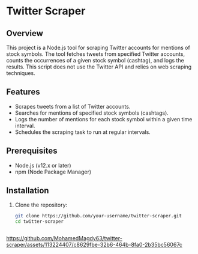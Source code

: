 # Twitter Scraper

## Overview

This project is a Node.js tool for scraping Twitter accounts for mentions of stock symbols. The tool fetches tweets from specified Twitter accounts, counts the occurrences of a given stock symbol (cashtag), and logs the results. This script does not use the Twitter API and relies on web scraping techniques.

## Features

- Scrapes tweets from a list of Twitter accounts.
- Searches for mentions of specified stock symbols (cashtags).
- Logs the number of mentions for each stock symbol within a given time interval.
- Schedules the scraping task to run at regular intervals.

## Prerequisites

- Node.js (v12.x or later)
- npm (Node Package Manager)

## Installation

1. Clone the repository:
   ```bash
   git clone https://github.com/your-username/twitter-scraper.git
   cd twitter-scraper



https://github.com/MohamedMagdy63/twitter-scraper/assets/113224407/c8629fbe-32b6-464b-8fa0-2b35bc56067c



